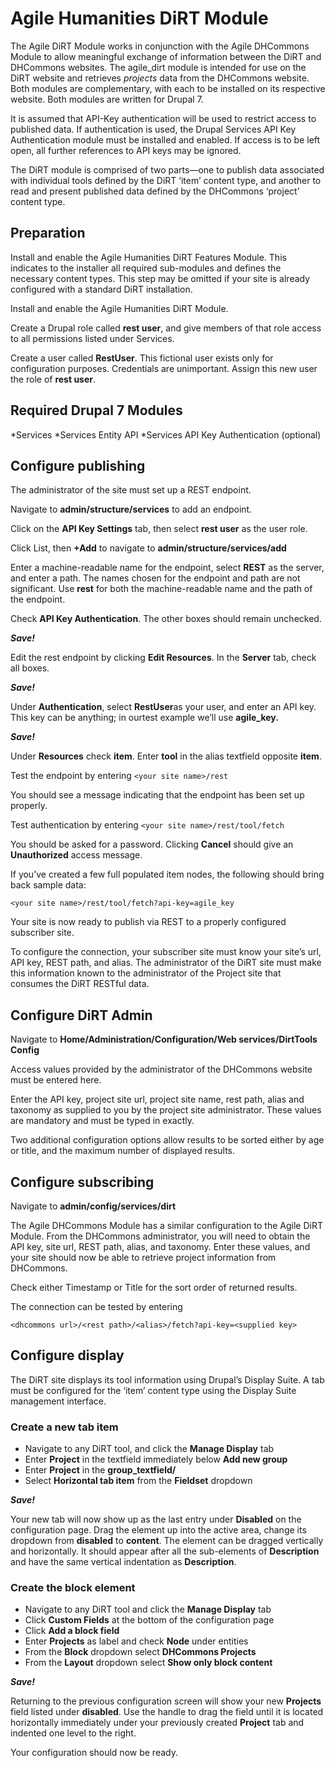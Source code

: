 # Agile Humanities DiRT Module

The Agile DiRT Module works in conjunction with the Agile DHCommons Module to allow meaningful exchange of information between the DiRT and DHCommons websites. The agile_dirt module is intended for use on the DiRT website and retrieves *projects* data from the DHCommons website. Both modules are complementary, with each to be installed on its respective website. Both modules are written for Drupal 7.

It is assumed that API-Key authentication will be used to restrict access to published data. If authentication is used, the Drupal Services API Key Authentication module must be installed and enabled. If access is to be left open, all further references to API keys may be ignored.

The DiRT module is comprised of two parts&mdash;one to publish data associated with individual tools defined by the DiRT ‘item’ content type, and another to read and present published data defined by the DHCommons ‘project’ content type.

## Preparation

Install and enable the Agile Humanities DiRT Features Module. This indicates to the installer all required sub-modules and defines the necessary content types. This step may be omitted if your site is already configured with a standard DiRT installation.

Install and enable the Agile Humanities DiRT Module.

Create a Drupal role called **rest user**, and give members of that role access to all permissions listed under Services.

Create a user called **RestUser**.  This fictional user exists only for configuration purposes. Credentials are unimportant. Assign this new user the role of **rest user**.

## Required Drupal 7 Modules
*Services
*Services Entity API
*Services API Key Authentication (optional)

## Configure publishing

The administrator of the site must set up a REST endpoint.

Navigate to **admin/structure/services** to add an endpoint.

Click on the **API Key Settings** tab, then select **rest user** as the user role.

Click List, then **+Add** to navigate to **admin/structure/services/add**

Enter a machine-readable name for the endpoint, select **REST** as the server, and enter a path. The names chosen for the endpoint and path are not significant. Use **rest** for both the machine-readable name and the path of the endpoint.

Check **API Key Authentication**. The other boxes should remain unchecked.

**_Save!_**

Edit the rest endpoint by clicking **Edit Resources**. In the **Server** tab, check all boxes.

**_Save!_**

Under **Authentication**, select **RestUser**as your user, and enter an API key. This key can be anything; in ourtest example we’ll use **agile_key.**

**_Save!_**

Under **Resources** check **item**. Enter **tool** in the alias textfield opposite **item**.

Test the endpoint by entering `<your site name>/rest`

You should see a message indicating that the endpoint has been  set up properly.

Test authentication by entering `<your site name>/rest/tool/fetch`

You should be asked for a password. Clicking **Cancel** should give an **Unauthorized** access message.

If you’ve created a few full populated item nodes, the following should bring back sample data:

`<your site name>/rest/tool/fetch?api-key=agile_key`

Your site is now ready to publish via REST to a properly configured subscriber site.

To configure the connection, your subscriber site must know your site’s url, API key, REST path, and alias. The administrator of the DiRT site must make this information known to the administrator of the Project site that consumes the DiRT RESTful data.

## Configure DiRT Admin

Navigate to **Home/Administration/Configuration/Web services/DirtTools Config**

Access values provided by the administrator of the DHCommons website must be entered here.

Enter the API key, project site url, project site name, rest path, alias and taxonomy as supplied to you by the project site administrator. These values are mandatory and must be typed in exactly.

Two additional configuration options allow results to be sorted either by age or title, and the maximum number of displayed results.

## Configure subscribing

Navigate to **admin/config/services/dirt**

The Agile DHCommons Module has a similar configuration to the Agile DiRT Module. From the DHCommons administrator, you will need to obtain the API key, site url, REST path, alias, and taxonomy. Enter these values, and your site should now be able to retrieve project information from DHCommons.

Check either Timestamp or Title for the sort order of returned results.

The connection can be tested by entering

`<dhcommons url>/<rest path>/<alias>/fetch?api-key=<supplied key>`

## Configure display

The DiRT site displays its tool information using Drupal’s Display Suite. A tab must be configured for the ‘item’ content type using the Display Suite management interface.

### Create a new tab item  

- Navigate to any DiRT tool, and click the **Manage Display** tab
- Enter **Project** in the textfield immediately below **Add new group**
- Enter **Project** in the **group_textfield/**
- Select **Horizontal tab item** from the **Fieldset** dropdown

**_Save!_**

Your new tab will now show up as the last entry under **Disabled** on the configuration page. Drag the element up into the active area, change its dropdown from **disabled** to **content**. The element can be dragged vertically and horizontally. It should appear after all the sub-elements of **Description** and have the same vertical indentation as **Description**.

### Create the block element

- Navigate to any DiRT tool and click the **Manage Display** tab
- Click **Custom Fields** at the bottom of the configuration page
- Click **Add a block field**
- Enter **Projects** as label and check **Node** under entities
- From the **Block** dropdown select **DHCommons Projects**
- From the **Layout** dropdown select  **Show only block content**

**_Save!_**

Returning to the previous configuration screen will show your new **Projects** field listed under **disabled**. Use the handle to drag the field until it is located horizontally immediately under your previously created **Project** tab and indented one level to the right.

Your configuration should now be ready.
